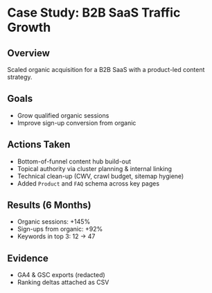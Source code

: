 # Case Study: B2B SaaS Traffic Growth

## Overview
Scaled organic acquisition for a B2B SaaS with a product-led content strategy.

## Goals
- Grow qualified organic sessions
- Improve sign-up conversion from organic

## Actions Taken
- Bottom-of-funnel content hub build-out
- Topical authority via cluster planning & internal linking
- Technical clean-up (CWV, crawl budget, sitemap hygiene)
- Added `Product` and `FAQ` schema across key pages

## Results (6 Months)
- Organic sessions: +145%
- Sign-ups from organic: +92%
- Keywords in top 3: 12 → 47

## Evidence
- GA4 & GSC exports (redacted)
- Ranking deltas attached as CSV
